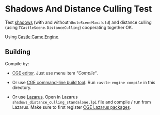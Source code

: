 # Shadows And Distance Culling Test

Test [shadows](https://castle-engine.io/shadow_volumes) (with and without `WholeSceneManifold`) and distance culling (using `TCastleScene.DistanceCulling`) cooperating together OK.

Using [Castle Game Engine](https://castle-engine.io/).

## Building

Compile by:

- [CGE editor](https://castle-engine.io/manual_editor.php). Just use menu item _"Compile"_.

- Or use [CGE command-line build tool](https://castle-engine.io/build_tool). Run `castle-engine compile` in this directory.

- Or use [Lazarus](https://www.lazarus-ide.org/). Open in Lazarus `shadows_distance_culling_standalone.lpi` file and compile / run from Lazarus. Make sure to first register [CGE Lazarus packages](https://castle-engine.io/lazarus).
